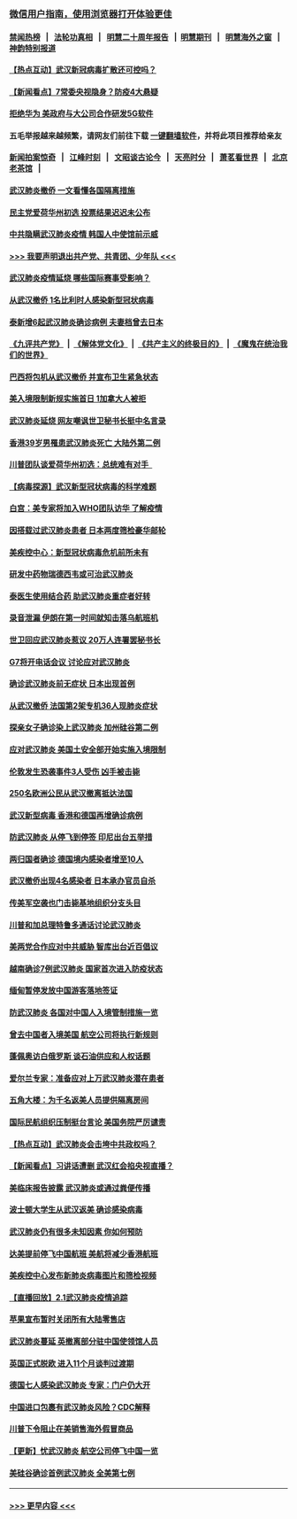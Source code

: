 ### [微信用户指南，使用浏览器打开体验更佳](https://github.com/gfw-breaker/banned-news1/blob/master/indexes/wechat-guide.md?t=0)
#### [禁闻热榜](热点新闻.md?t=0)  &nbsp;&nbsp;|&nbsp;&nbsp; [法轮功真相](https://github.com/gfw-breaker/truth/blob/master/README.md?t=0) &nbsp;&nbsp;|&nbsp;&nbsp; [明慧二十周年报告](https://github.com/gfw-breaker/mh-reports/blob/master/README.md?t=0) &nbsp;&nbsp;|&nbsp;&nbsp;[明慧期刊](https://github.com/gfw-breaker/mh-qikan) &nbsp;&nbsp;|&nbsp;&nbsp; [明慧海外之窗](https://github.com/gfw-breaker/mh-news/blob/master/README.md?t=0) &nbsp;&nbsp;|&nbsp;&nbsp; [神韵特别报道](https://github.com/gfw-breaker/mh-news/blob/master/shenyun.md?t=0)
#### [【热点互动】武汉新冠病毒扩散还可控吗？](../pages/nsc418/n11844750.md?t=02051022) 
#### [【新闻看点】7常委央视隐身？防疫4大悬疑](../pages/nsc418/n11844611.md?t=02051022) 
#### [拒绝华为 美政府与大公司合作研发5G软件](../pages/nsc418/n11844625.md?t=02051022) 
#### 五毛举报越来越频繁，请网友们前往下载 [一键翻墙软件](https://github.com/gfw-breaker/ssr-accounts)，并将此项目推荐给亲友
#### [新闻拍案惊奇](https://github.com/gfw-breaker/banned-news1/blob/master/pages/link4.md) &nbsp;&nbsp;|&nbsp;&nbsp; [江峰时刻](https://github.com/gfw-breaker/banned-news1/blob/master/pages/link4.md) &nbsp;&nbsp;|&nbsp;&nbsp; [文昭谈古论今](https://github.com/gfw-breaker/banned-news1/blob/master/pages/link4.md) &nbsp;&nbsp;|&nbsp;&nbsp; [天亮时分](https://github.com/gfw-breaker/banned-news1/blob/master/pages/link4.md) &nbsp;&nbsp;|&nbsp;&nbsp; [萧茗看世界](https://github.com/gfw-breaker/banned-news1/blob/master/pages/link4.md) &nbsp;&nbsp;|&nbsp;&nbsp; [北京老茶馆](https://github.com/gfw-breaker/banned-news1/blob/master/pages/link4.md) &nbsp;&nbsp;|&nbsp;&nbsp; 
#### [武汉肺炎撤侨 一文看懂各国隔离措施](../pages/nsc418/n11844216.md?t=02051022) 
#### [民主党爱荷华州初选 投票结果迟迟未公布](../pages/nsc418/n11844207.md?t=02051022) 
#### [中共隐瞒武汉肺炎疫情 韩国人中使馆前示威](../pages/nsc418/n11844084.md?t=02051022) 
#### [>>> 我要声明退出共产党、共青团、少年队 <<<](https://github.com/begood0513/goodnews/blob/master/quit/letter.md) 
#### [武汉肺炎疫情延烧 哪些国际赛事受影响？](../pages/nsc418/n11843958.md?t=02051022) 
#### [从武汉撤侨 1名比利时人感染新型冠状病毒](../pages/nsc418/n11843977.md?t=02051022) 
#### [泰新增6起武汉肺炎确诊病例 夫妻档曾去日本](../pages/nsc418/n11843900.md?t=02051022) 
#### [《九评共产党》](https://github.com/begood0513/9ping.md/blob/master/README.md) &nbsp;|&nbsp; [《解体党文化》](../../../../jtdwh.md/blob/master/README.md)  &nbsp;|&nbsp; [《共产主义的终极目的》](../../../../gczydzjmd.md/blob/master/README.md) &nbsp;|&nbsp; [《魔鬼在统治我们的世界》](../../../../mgztzwmdsj.md/blob/master/README.md) 
#### [巴西将包机从武汉撤侨 并宣布卫生紧急状态](../pages/nsc418/n11843418.md?t=02051022) 
#### [美入境限制新规实施首日 1加拿大人被拒](../pages/nsc418/n11843058.md?t=02051022) 
#### [武汉肺炎延烧 网友嘲讽世卫秘书长挺中名言录](../pages/nsc418/n11843056.md?t=02051022) 
#### [香港39岁男罹患武汉肺炎死亡 大陆外第二例](../pages/nsc418/n11843026.md?t=02051022) 
#### [川普团队谈爱荷华州初选：总统难有对手  ](../pages/nsc418/n11842867.md?t=02051022) 
#### [【病毒探源】武汉新型冠状病毒的科学难题](../pages/nsc418/n11842176.md?t=02051022) 
#### [白宫：美专家将加入WHO团队访华 了解疫情](../pages/nsc418/n11842198.md?t=02051022) 
#### [因搭载过武汉肺炎患者 日本两度筛检豪华邮轮](../pages/nsc418/n11842447.md?t=02051022) 
#### [美疾控中心：新型冠状病毒危机前所未有](../pages/nsc418/n11842406.md?t=02051022) 
#### [研发中药物瑞德西韦或可治武汉肺炎](../pages/nsc418/n11842100.md?t=02051022) 
#### [泰医生使用结合药 助武汉肺炎重症者好转](../pages/nsc418/n11842096.md?t=02051022) 
#### [录音泄漏 伊朗在第一时间就知击落乌航班机](../pages/nsc418/n11842002.md?t=02051022) 
#### [世卫回应武汉肺炎惹议 20万人连署罢秘书长](../pages/nsc418/n11841664.md?t=02051022) 
#### [G7将开电话会议 讨论应对武汉肺炎](../pages/nsc418/n11841658.md?t=02051022) 
#### [确诊武汉肺炎前无症状 日本出现首例](../pages/nsc418/n11841567.md?t=02051022) 
#### [从武汉撤侨 法国第2架专机36人现肺炎症状](../pages/nsc418/n11841382.md?t=02051022) 
#### [探亲女子确诊染上武汉肺炎 加州硅谷第二例](../pages/nsc418/n11839784.md?t=02051022) 
#### [应对武汉肺炎 美国土安全部开始实施入境限制](../pages/nsc418/n11839729.md?t=02051022) 
#### [伦敦发生恐袭事件3人受伤 凶手被击毙](../pages/nsc418/n11839442.md?t=02051022) 
#### [250名欧洲公民从武汉撤离抵达法国](../pages/nsc418/n11839438.md?t=02051022) 
#### [武汉新型病毒 香港和德国再增确诊病例](../pages/nsc418/n11839381.md?t=02051022) 
#### [防武汉肺炎 从停飞到停签 印尼出台五举措](../pages/nsc418/n11839282.md?t=02051022) 
#### [两归国者确诊 德国境内感染者增至10人](../pages/nsc418/n11839164.md?t=02051022) 
#### [武汉撤侨出现4名感染者 日本承办官员自杀](../pages/nsc418/n11839044.md?t=02051022) 
#### [传美军空袭也门击毙基地组织分支头目](../pages/nsc418/n11839210.md?t=02051022) 
#### [川普和加总理特鲁多通话讨论武汉肺炎](../pages/nsc418/n11839128.md?t=02051022) 
#### [美两党合作应对中共威胁 智库出台近百倡议](../pages/nsc418/n11838437.md?t=02051022) 
#### [越南确诊7例武汉肺炎 国家首次进入防疫状态](../pages/nsc418/n11838860.md?t=02051022) 
#### [缅甸暂停发放中国游客落地签证](../pages/nsc418/n11838730.md?t=02051022) 
#### [防武汉肺炎 各国对中国人入境管制措施一览](../pages/nsc418/n11838726.md?t=02051022) 
#### [曾去中国者入境美国 航空公司将执行新规则](../pages/nsc418/n11838375.md?t=02051022) 
#### [蓬佩奥访白俄罗斯 谈石油供应和人权话题](../pages/nsc418/n11838242.md?t=02051022) 
#### [爱尔兰专家：准备应对上万武汉肺炎潜在患者](../pages/nsc418/n11837978.md?t=02051022) 
#### [五角大楼：为千名返美人员提供隔离房间](../pages/nsc418/n11837831.md?t=02051022) 
#### [国际民航组织压制挺台言论 美国务院严厉谴责](../pages/nsc418/n11837791.md?t=02051022) 
#### [【热点互动】武汉肺炎会击垮中共政权吗？](../pages/nsc418/n11837779.md?t=02051022) 
#### [【新闻看点】习讲话遭删 武汉红会掐央视直播？](../pages/nsc418/n11837573.md?t=02051022) 
#### [美临床报告披露 武汉肺炎或通过粪便传播](../pages/nsc418/n11837626.md?t=02051022) 
#### [波士顿大学生从武汉返美 确诊感染病毒](../pages/nsc418/n11837580.md?t=02051022) 
#### [武汉肺炎仍有很多未知因素 你如何预防](../pages/nsc418/n11837666.md?t=02051022) 
#### [达美提前停飞中国航班 美航将减少香港航班](../pages/nsc418/n11837649.md?t=02051022) 
#### [美疾控中心发布新肺炎病毒图片和筛检视频](../pages/nsc418/n11837491.md?t=02051022) 
#### [【直播回放】2.1武汉肺炎疫情追踪](../pages/nsc418/n11837232.md?t=02051022) 
#### [苹果宣布暂时关闭所有大陆零售店](../pages/nsc418/n11837097.md?t=02051022) 
#### [武汉肺炎蔓延 英撤离部分驻中国使领馆人员](../pages/nsc418/n11837061.md?t=02051022) 
#### [英国正式脱欧 进入11个月谈判过渡期](../pages/nsc418/n11836911.md?t=02051022) 
#### [德国七人感染武汉肺炎 专家：门户仍大开](../pages/nsc418/n11836344.md?t=02051022) 
#### [中国进口包裹有武汉肺炎风险？CDC解释](../pages/nsc418/n11836321.md?t=02051022) 
#### [川普下令阻止在美销售海外假冒商品](../pages/nsc418/n11836261.md?t=02051022) 
#### [【更新】忧武汉肺炎 航空公司停飞中国一览](../pages/nsc418/n11835931.md?t=02051022) 
#### [美硅谷确诊首例武汉肺炎 全美第七例](../pages/nsc418/n11836093.md?t=02051022) 

----
#### [ >>> 更早内容 <<< ](../indexes/nsc418-earlier.md)
